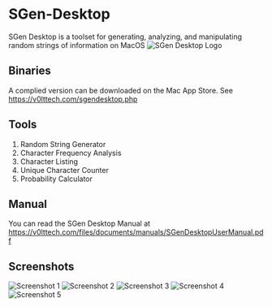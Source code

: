 # SGen-Desktop
SGen Desktop is a toolset for generating, analyzing, and manipulating random strings of information on MacOS
![SGen Desktop Logo](https://v0lttech.com/assets/img/sgendesktoplogo.png)

## Binaries
A complied version can be downloaded on the Mac App Store. See https://v0lttech.com/sgendesktop.php

## Tools
1. Random String Generator
2. Character Frequency Analysis
3. Character Listing
4. Unique Character Counter
5. Probability Calculator

## Manual
You can read the SGen Desktop Manual at https://v0lttech.com/files/documents/manuals/SGenDesktopUserManual.pdf

## Screenshots
![Screenshot 1](https://v0lttech.com/files/images/sgendesktop/1.png)
![Screenshot 2](https://v0lttech.com/files/images/sgendesktop/2.png)
![Screenshot 3](https://v0lttech.com/files/images/sgendesktop/3.png)
![Screenshot 4](https://v0lttech.com/files/images/sgendesktop/4.png)
![Screenshot 5](https://v0lttech.com/files/images/sgendesktop/5.png)
